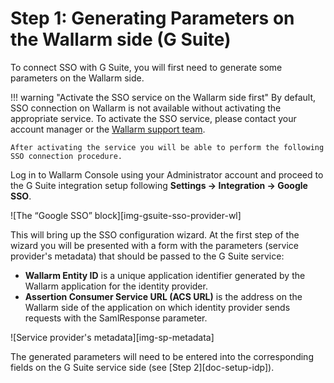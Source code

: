 

#   Step 1: Generating Parameters on the Wallarm side (G Suite)

To connect SSO with G Suite, you will first need to generate some parameters on the Wallarm side.

!!! warning "Activate the SSO service on the Wallarm side first"
    By default, SSO connection on Wallarm is not available without activating the appropriate service. To activate the SSO service, please contact your account manager or the [Wallarm support team](mailto:support@wallarm.com).

    After activating the service you will be able to perform the following SSO connection procedure.

Log in to Wallarm Console using your Administrator account and proceed to the G Suite integration setup following **Settings → Integration → Google SSO**.

![The “Google SSO” block][img-gsuite-sso-provider-wl]

This will bring up the SSO configuration wizard. At the first step of the wizard you will be presented with a form with the parameters (service provider's metadata) that should be passed to the G Suite service:
*   **Wallarm Entity ID** is a unique application identifier generated by the Wallarm application for the identity provider.
*   **Assertion Consumer Service URL (ACS URL)** is the address on the Wallarm side of the application on which identity provider sends requests with the SamlResponse parameter.

![Service provider's metadata][img-sp-metadata]

The generated parameters will need to be entered into the corresponding fields on the G Suite service side (see [Step 2][doc-setup-idp]).